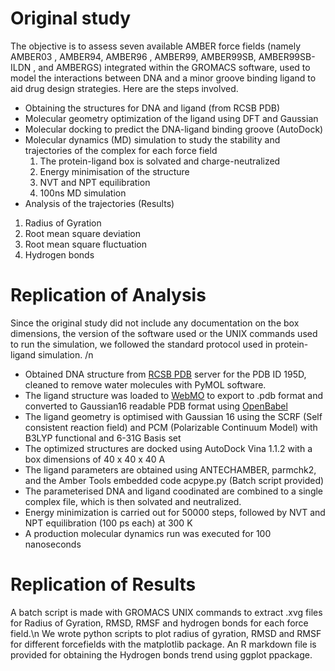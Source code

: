 # Original study
The objective is to assess seven available AMBER force fields (namely AMBER03 , AMBER94, AMBER96 , AMBER99, AMBER99SB, AMBER99SB-ILDN , and AMBERGS) integrated within the GROMACS software, used to model the interactions between DNA and a minor groove binding ligand to aid drug design strategies.
Here are the steps involved.
* Obtaining the structures for DNA and ligand (from RCSB PDB)
* Molecular geometry optimization of the ligand using DFT and Gaussian
* Molecular docking to predict the DNA-ligand binding groove (AutoDock)
* Molecular dynamics (MD) simulation to study the stability  and trajectories of the complex for each force field
  1. The protein-ligand box is solvated and charge-neutralized
  2. Energy minimisation of the structure
  3. NVT and NPT equilibration
  4. 100ns MD simulation
* Analysis of the trajectories (Results)
1. Radius of Gyration
2. Root mean square deviation
3. Root mean square fluctuation
4. Hydrogen bonds


# Replication of Analysis
Since the original study did not include any documentation on the box dimensions, the version of the software used or the UNIX commands used to run the simulation, we followed the standard protocol used in protein-ligand simulation. /n
* Obtained DNA structure from [RCSB PDB](https://www.rcsb.org/structure/195D)  server for the PDB ID 195D, cleaned to remove water molecules with PyMOL software.
* The ligand structure was loaded to [WebMO](https://www.webmo.net/) to export to .pdb format and converted to Gaussian16 readable PDB format using [OpenBabel](https://openbabel.org/)
* The ligand geometry is optimised with Gaussian 16 using the SCRF (Self consistent reaction field) and PCM (Polarizable Continuum Model) with B3LYP functional and 6-31G Basis set
* The optimized structures are docked using AutoDock Vina 1.1.2 with a box dimensions of 40 x 40 x 40 A
* The ligand parameters are obtained using  ANTECHAMBER, parmchk2, and the Amber Tools embedded code acpype.py (Batch script provided)
* The parameterised DNA and ligand coodinated are combined to a single complex file, which is then solvated and neutralized.
* Energy minimization is carried out for 50000 steps, followed by NVT and NPT equilibration (100 ps each) at 300 K
* A production molecular dynamics run was executed for 100 nanoseconds

# Replication of Results
A batch script is made with GROMACS UNIX commands to extract .xvg files for Radius of Gyration, RMSD, RMSF and hydrogen bonds for each force field.\n
We wrote python scripts to plot radius of gyration, RMSD and RMSF for different forcefields with the matplotlib package.
An R markdown file is provided for obtaining the Hydrogen bonds trend using ggplot ppackage.

